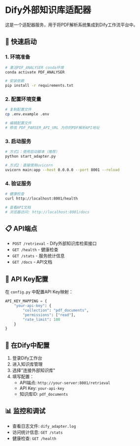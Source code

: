 # Dify外部知识库适配器

这是一个适配器服务，用于将PDF解析系统集成到Dify工作流平台中。

## 🚀 快速启动

### 1. 环境准备
```bash
# 激活PDF_ANALYSER conda环境
conda activate PDF_ANALYSER

# 安装依赖
pip install -r requirements.txt
```

### 2. 配置环境变量
```bash
# 复制配置文件
cp .env.example .env

# 编辑配置文件
# 修改 PDF_PARSER_API_URL 为你的PDF解析API地址
```

### 3. 启动服务
```bash
# 方式1：使用启动脚本（推荐）
python start_adapter.py

# 方式2：直接使用uvicorn
uvicorn main:app --host 0.0.0.0 --port 8001 --reload
```

### 4. 验证服务
```bash
# 健康检查
curl http://localhost:8001/health

# 查看API文档
# 浏览器访问: http://localhost:8001/docs
```

## 📋 API端点

- `POST /retrieval` - Dify外部知识库检索接口
- `GET /health` - 健康检查
- `GET /stats` - 服务统计信息
- `GET /docs` - API文档

## 🔑 API Key配置

在 `config.py` 中配置API Key映射：

```python
API_KEY_MAPPING = {
    "your-api-key": {
        "collection": "pdf_documents",
        "permissions": ["read"],
        "rate_limit": 100
    }
}
```

## 🔧 在Dify中配置

1. 登录Dify工作台
2. 进入知识库管理
3. 选择"连接外部知识库"
4. 填写配置：
   - API端点: `http://your-server:8001/retrieval`
   - API Key: `your-api-key`
   - 知识库ID: `pdf_documents`

## 📊 监控和调试

- 查看日志文件: `dify_adapter.log`
- 访问统计信息: `GET /stats`
- 健康检查: `GET /health`

